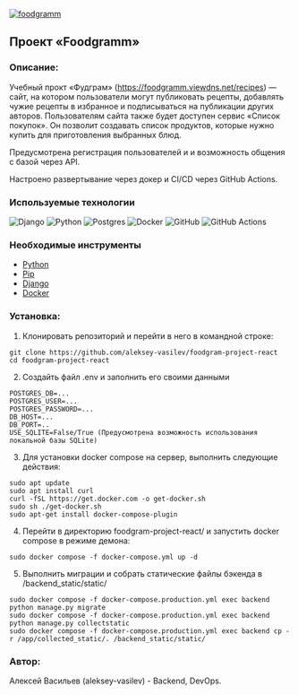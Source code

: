 [![foodgramm](https://github.com/aleksey-vasilev/foodgram-project-react/actions/workflows/main.yml/badge.svg)](https://github.com/aleksey-vasilev/foodgram-project-react/actions/workflows/main.yml)

## Проект «Foodgramm»

### Описание: 

Учебный прокт «Фудграм» (https://foodgramm.viewdns.net/recipes) — сайт, на котором пользователи могут публиковать рецепты, добавлять чужие рецепты в избранное и подписываться на публикации других авторов. Пользователям сайта также будет доступен сервис «Список покупок». Он позволит создавать список продуктов, которые нужно купить для приготовления выбранных блюд.

Предусмотрена регистрация пользователей и и возможность общения с базой через API.

Настроено развертывание через докер и CI/CD через GitHub Actions.

### Используемые технологии

![Django](https://img.shields.io/badge/django-%23092E20.svg?style=for-the-badge&logo=django&logoColor=white)
![Python](https://img.shields.io/badge/python-3670A0?style=for-the-badge&logo=python&logoColor=ffdd54)
![Postgres](https://img.shields.io/badge/postgres-%23316192.svg?&style=for-the-badge&logo=postgresql&logoColor=white)
![Docker](https://img.shields.io/badge/docker%20-%230db7ed.svg?&style=for-the-badge&logo=docker&logoColor=white)
![GitHub](https://img.shields.io/badge/github%20-%23121011.svg?&style=for-the-badge&logo=github&logoColor=white)
![GitHub Actions](https://img.shields.io/badge/github%20actions%20-%232671E5.svg?&style=for-the-badge&logo=github%20actions&logoColor=white)

### Необходимые инструменты

* [Python](https://www.python.org/)
* [Pip](https://pypi.org/project/pip/)
* [Django](https://www.djangoproject.com/)
* [Docker](https://www.docker.com/)

### Установка:

1. Клонировать репозиторий и перейти в него в командной строке:

```
git clone https://github.com/aleksey-vasilev/foodgram-project-react
cd foodgram-project-react
```

2. Создайть файл .env и заполнить его своими данными

```
POSTGRES_DB=...
POSTGRES_USER=...
POSTGRES_PASSWORD=...
DB_HOST=...
DB_PORT=..
USE_SQLITE=False/True (Предусмотрена возможность использования локальной базы SQLite)
```

3. Для установки docker compose на сервер, выполнить следующие действия:

```
sudo apt update
sudo apt install curl
curl -fSL https://get.docker.com -o get-docker.sh
sudo sh ./get-docker.sh
sudo apt-get install docker-compose-plugin
```

4. Перейти в директорию foodgram-project-react/ и запустить docker compose в режиме демона:

```
sudo docker compose -f docker-compose.yml up -d
```

5. Выполнить миграции и собрать статические файлы бэкенда в /backend_static/static/

```
sudo docker compose -f docker-compose.production.yml exec backend python manage.py migrate
sudo docker compose -f docker-compose.production.yml exec backend python manage.py collectstatic
sudo docker compose -f docker-compose.production.yml exec backend cp -r /app/collected_static/. /backend_static/static/
```

### Автор:

Алексей Васильев (aleksey-vasilev) - Backend, DevOps.
